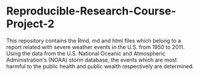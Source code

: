 # Reproducible-Research-Course-Project-2
This repository contains the Rmd, md and html files which belong to a report related with severe weather events in the U.S. from 1950 to 2011. Using the data from the U.S. National Oceanic and Atmospheric Administration's (NOAA) storm database, the events which are most harmful to the public health and public wealth respectively are determined.
